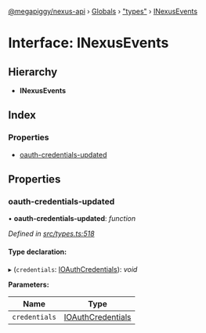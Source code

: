 [@megapiggy/nexus-api](../README.md) › [Globals](../globals.md) › ["types"](../modules/_types_.md) › [INexusEvents](_types_.inexusevents.md)

# Interface: INexusEvents

## Hierarchy

* **INexusEvents**

## Index

### Properties

* [oauth-credentials-updated](_types_.inexusevents.md#oauth-credentials-updated)

## Properties

###  oauth-credentials-updated

• **oauth-credentials-updated**: *function*

*Defined in [src/types.ts:518](https://github.com/Nexus-Mods/node-nexus-api/blob/master/src/types.ts#L518)*

#### Type declaration:

▸ (`credentials`: [IOAuthCredentials](_types_.ioauthcredentials.md)): *void*

**Parameters:**

Name | Type |
------ | ------ |
`credentials` | [IOAuthCredentials](_types_.ioauthcredentials.md) |

